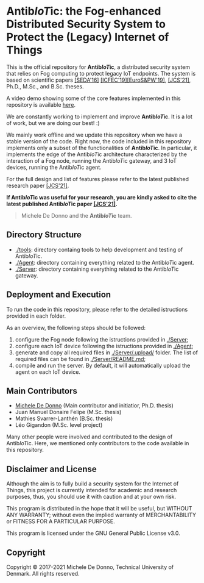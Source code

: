 # Antib*IoT*ic: the Fog-enhanced Distributed Security System to Protect the (Legacy) Internet of Things

This is the official repository for **Antib*IoT*ic**, a distributed security system that relies on Fog computing to protect legacy IoT endpoints. 
The system is based on scientific papers [[SEDA'16]](https://link.springer.com/chapter/10.1007/978-3-319-70578-1_7) [[ICFEC'19]](https://ieeexplore.ieee.org/abstract/document/8733144)[[EuroS&PW'19]](https://ieeexplore.ieee.org/abstract/document/8802381), [[JCS'21]](http://www2.compute.dtu.dk/~xefa/files/journal/2021-jcs-antibiotic.pdf), Ph.D., M.Sc., and B.Sc. theses.

A video demo showing some of the core features implemented in this repository is available [here](https://www.youtube.com/watch?v=xiIKLREo3vY).

We are constantly working to implement and improve **Antib*IoT*ic**. It is a lot of work, but we are doing our best! :)

We mainly work offline and we update this repository when we have a stable version of the code. 
Right now, the code included in this repository implements only a subset of the functionalities of **Antib*IoT*ic**. In particular, it implements the edge of the Antib*IoT*ic architecture characterized by the interaction of a Fog node, running the Antib*IoT*ic gateway, and 3 IoT devices, running the Antib*IoT*ic agent.

For the full design and list of features please refer to the latest published research paper [[JCS'21]](http://www2.compute.dtu.dk/~xefa/files/journal/2021-jcs-antibiotic.pdf).

**If Antib*IoT*ic was useful for your research, you are kindly asked to cite the latest published Antib*IoT*ic paper [[JCS'21]](https://content.iospress.com/articles/journal-of-computer-security/jcs210027).**

> Michele De Donno and the **Antib*IoT*ic** team.

## Directory Structure
- [./tools](./tools): directory containg tools to help development and testing of Antib*IoT*ic. 
- [./Agent](./Agent): directory containing everything related to the Antib*IoT*ic agent.
- [./Server](./Server): directory containing everything related to the Antib*IoT*ic gateway.

## Deployment and Execution
To run the code in this repository, please refer to the detailed istructions provided in each folder.

As an overview, the following steps should be followed:
1. configure the Fog node following the istructions provided in [./Server](./Server);
2. configure each IoT device following the istructions provided in [./Agent](./Agent);
3. generate and copy all required files in [./Server/.upload/](./Server/.upload) folder. The list of required files can be found in [./Server/README.md](./Server/README.md);
4. compile and run the server. By default, it will automatically upload the agent on each IoT device.

## Main Contributors
- [Michele De Donno](https://www.linkedin.com/in/michele-dedonno/) (Main contributor and initiatior, Ph.D. thesis)
- Juan Manuel Donaire Felipe (M.Sc. thesis)
- Mathies Svarrer-Lanthén (B.Sc. thesis)
- Léo Gigandon (M.Sc. level project)

Many other people were involved and contributed to the design of Antib*IoT*ic. 
Here, we mentioned only contributors to the code available in this repository.

## Disclaimer and License
Although the aim is to fully build a security system for the Internet of Things, this project is currently intended for academic and research purposes, thus, you should use it with caution and at your own risk. 

This program is distributed in the hope that it will be useful, but WITHOUT ANY WARRANTY; without even the implied warranty of MERCHANTABILITY or FITNESS FOR A PARTICULAR PURPOSE.

This program is licensed under the GNU General Public License v3.0.

## Copyright
Copyright © 2017-2021 Michele De Donno, Technical University of Denmark.
All rights reserved.
